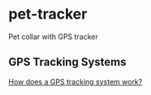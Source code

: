 # pet-tracker
Pet collar with GPS tracker

## GPS Tracking Systems

[How does a GPS tracking system work?](https://www.eetimes.com/document.asp?doc_id=1278363)

